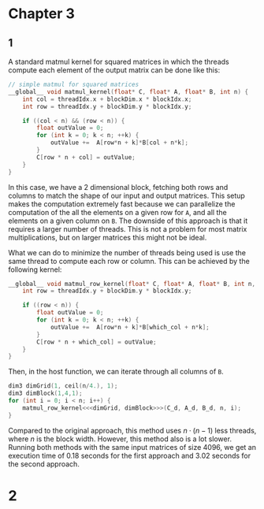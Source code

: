 # Chapter 3

## 1

A standard matmul kernel for squared matrices in which the threads compute each element of the output matrix can be done like this:

```c
// simple matmul for squared matrices
__global__ void matmul_kernel(float* C, float* A, float* B, int n) {
    int col = threadIdx.x + blockDim.x * blockIdx.x;
    int row = threadIdx.y + blockDim.y * blockIdx.y;

    if ((col < n) && (row < n)) {
        float outValue = 0;
        for (int k = 0; k < n; ++k) {
            outValue +=  A[row*n + k]*B[col + n*k];
        }
        C[row * n + col] = outValue;
    }
}
```

In this case, we have a 2 dimensional block, fetching both rows and columns to match the shape of our input and output matrices. This setup makes the computation extremely fast because we can parallelize the computation of the all the elements on a given row for `A`, and all the elements on a given column on `B`. The downside of this approach is that it requires a larger number of threads. This is not a problem for most matrix multiplications, but on larger matrices this might not be ideal.

What we can do to minimize the number of threads being used is use the same thread to compute each row or column. This can be achieved by the following kernel:

```c
__global__ void matmul_row_kernel(float* C, float* A, float* B, int n, int which_col) {
    int row = threadIdx.y + blockDim.y * blockIdx.y;

    if ((row < n)) {
        float outValue = 0;
        for (int k = 0; k < n; ++k) {
            outValue +=  A[row*n + k]*B[which_col + n*k];
        }
        C[row * n + which_col] = outValue;
    }
}
```

Then, in the host function, we can iterate through all columns of `B`.

```c
dim3 dimGrid(1, ceil(n/4.), 1);
dim3 dimBlock(1,4,1);
for (int i = 0; i < n; i++) {
    matmul_row_kernel<<<dimGrid, dimBlock>>>(C_d, A_d, B_d, n, i);
}
```

Compared to the original approach, this method uses $n \cdot (n-1)$ less threads, where $n$ is the block width. However, this method also is a lot slower. Running both methods with the same input matrices of size 4096, we get an execution time of 0.18 seconds for the first approach and 3.02 seconds for the second approach.

# 2

